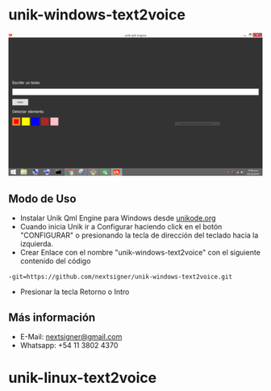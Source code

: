 # unik-windows-text2voice

![captura de pantalla](https://github.com/nextsigner/unik-windows-text2voice/raw/master/screenshot.png "Captura de Pantalla")

## Modo de Uso

* Instalar Unik Qml Engine para Windows desde [unikode.org](http://www.unikode.org/p/download.html)
* Cuando inicia Unik ir a Configurar haciendo click en el botón "CONFIGURAR" o presionando la tecla de dirección del teclado hacia la izquierda.
* Crear Enlace con el nombre "unik-windows-text2voice" con el siguiente contenido del código

```
-git=https://github.com/nextsigner/unik-windows-text2voice.git

```

* Presionar la tecla Retorno o Intro

## Más información

* E-Mail: nextsigner@gmail.com
* Whatsapp: +54 11 3802 4370
# unik-linux-text2voice
